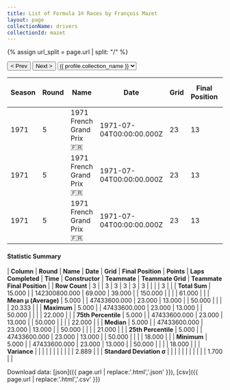 ```yaml
---
title: List of Formula 1® Races by François Mazet
layout: page
collectionName: drivers
collectionId: mazet
---
```


{% assign url_split = page.url | split: "/" %}
<div id="collection-navigation">
<button onclick="selector.options[selector.selectedIndex-1].value && (window.location = selector.options[selector.selectedIndex-1].value);">&lt; Prev</button>
<button onclick="selector.options[selector.selectedIndex+1].value && (window.location = selector.options[selector.selectedIndex+1].value);">Next &gt;</button>
<select id="selector" onchange="this.options[this.selectedIndex].value && (window.location = this.options[this.selectedIndex].value);">
  {% for collectionId in site.data[page.collectionName].refs %}
    {% if collectionId == page.collectionId %}
      {% assign selected = "selected" %}
    {% else %}
      {% assign selected = "" %}
    {% endif %}
    {% assign profile = site.data[page.collectionName][collectionId].profile %}
    <option value="/f1/{{ page.collectionName }}/{{ collectionId }}/{{ url_split[4] }}" {{ selected }}>{{ profile.collection_name }}</option>
  {% endfor %}
</select>
</div>

| Season | Round | Name | Date | Grid | Final Position | Points | Laps Completed | Time | Constructor | Teammate | Teammate Grid | Teammate Final Position |
|--|--|--|--|--|--|--|--|--|--|--|--|--|
| 1971 | 5 | 1971 French Grand Prix 🇫🇷 | 1971-07-04T00:00:00.000Z | 23 | 13 | 0.0 | 50 |   | March-Ford 🇬🇧 | [Max Jean 🇫🇷](/f1/drivers/jean) | 22 | N |
| 1971 | 5 | 1971 French Grand Prix 🇫🇷 | 1971-07-04T00:00:00.000Z | 23 | 13 | 0.0 | 50 |   | March-Ford 🇬🇧 | [Henri Pescarolo 🇫🇷](/f1/drivers/pescarolo) | 18 | R |
| 1971 | 5 | 1971 French Grand Prix 🇫🇷 | 1971-07-04T00:00:00.000Z | 23 | 13 | 0.0 | 50 |   | March-Ford 🇬🇧 | [Alex Soler-Roig 🇪🇸](/f1/drivers/roig) | 21 | R |

#### Statistic Summary

| **Column** | **Round** | **Name** | **Date** | **Grid** | **Final Position** | **Points** | **Laps Completed** | **Time** | **Constructor** | **Teammate** | **Teammate Grid** | **Teammate Final Position** |
| **Row Count** | 3 |  | 3 | 3 | 3 | 3 | 3 |  |  |  | 3 |  |
| **Total Sum** | 15.000 |  | 142300800.000 | 69.000 | 39.000 |  | 150.000 |  |  |  | 61.000 |  |
| **Mean μ (Average)** | 5.000 |  | 47433600.000 | 23.000 | 13.000 |  | 50.000 |  |  |  | 20.333 |  |
| **Maximum** | 5.000 |  | 47433600.000 | 23.000 | 13.000 |  | 50.000 |  |  |  | 22.000 |  |
| **75th Percentile** | 5.000 |  | 47433600.000 | 23.000 | 13.000 |  | 50.000 |  |  |  | 22.000 |  |
| **Median** | 5.000 |  | 47433600.000 | 23.000 | 13.000 |  | 50.000 |  |  |  | 21.000 |  |
| **25th Percentile** | 5.000 |  | 47433600.000 | 23.000 | 13.000 |  | 50.000 |  |  |  | 18.000 |  |
| **Minimum** | 5.000 |  | 47433600.000 | 23.000 | 13.000 |  | 50.000 |  |  |  | 18.000 |  |
| **Variance** |  |  |  |  |  |  |  |  |  |  | 2.889 |  |
| **Standard Deviation σ** |  |  |  |  |  |  |  |  |  |  | 1.700 |  |

Download data: [json]({{ page.url | replace:'.html','.json' }}), [csv]({{ page.url | replace:'.html','.csv' }})
